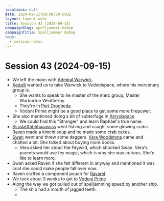 ```yaml
---
locations: null
date: 2024-09-15T00:00:00.000Z
layout: layout.webc
title: Session 43 (2024-09-15)
campaignSlug: spelljammer-bebop
campaignTitle: Spelljammer Bebop
tags:
  - session-notes
---
```

# Session 43 (2024-09-15)

- We left the moon with [Admiral Warwick](admiral-warwick.md).
- [Xedalli](princess-xedalli.md) wanted us to take Warwick to Vodonispace, where his mercenary group is.
	- She wants to speak to he master of the merc group, Master Warburton Weatherby.
	- They're in [Port Drogheda](port-drogheda.md)
	- Vodoni Prime might be a good place to get some more firepower.
- She also mentioned doing a bit of subterfuge in [Xaryxispace](xaryxispace.md).
	- We could find this "Stranger" and learn Raphael's true name.
- [Sssslattthhhhaaassss](sssslattthhhhaaassss.md) went fishing and caught some glowing crabs. [Raven](raven.md) made a kimchi soup and he made some crab cakes.
- [Swan](swan.md) went and threw some daggers. [Vera Woodstone](vera-woodstone.md) came and chatted a bit. She talked about buying more books.
	- Vera asked her about the Feywild, which shocked Swan. Vera's parents would use fey magic, which is why she was curious. She'd like to learn more.
- Swan asked Raven if she felt different in anyway and mentioned it was cool she could make people fall over now.
- Raven crafted a component pouch for [Ravarel](ravarel-deshent.md).
- We took about 3 weeks to get to [Vodoni Prime](vodoni-prime.md)
- Along the way we got pulled out of spelljamming speed by another ship.
	- The ship had a mouth of jagged teeth.
	- 
